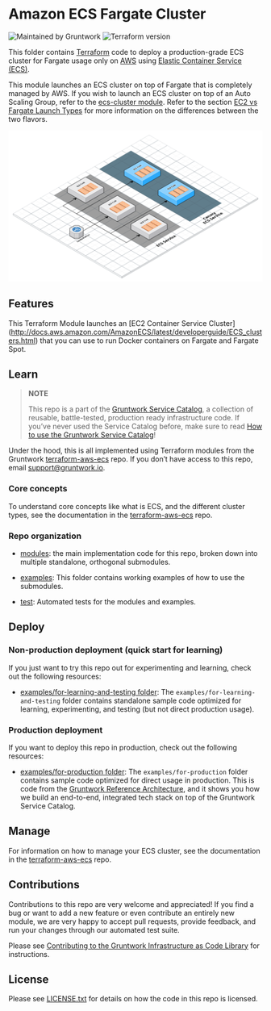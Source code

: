 # Amazon ECS Fargate Cluster

![Maintained by Gruntwork](https://img.shields.io/badge/maintained%20by-gruntwork.io-%235849a6.svg)
![Terraform version](https://img.shields.io/badge/tf-%3E%3D1.0.0-blue.svg)

This folder contains [Terraform](https://www.terraform.io) code to deploy a production-grade ECS cluster for Fargate usage
only on [AWS](https://aws.amazon.com) using
[Elastic
Container Service (ECS)](https://docs.aws.amazon.com/AmazonECS/latest/developerguide/Welcome.html).

This module launches an ECS cluster on top of Fargate that is completely managed by AWS. If you wish to launch an ECS
cluster on top of an Auto Scaling Group, refer to the [ecs-cluster module](../ecs-cluster). Refer to the section
[EC2 vs
Fargate Launch Types](https://github.com/gruntwork-io/terraform-aws-ecs/blob/master/core-concepts.md#ec2-vs-fargate-launch-types) for more information on the differences between the two flavors.

![ECS architecture](/_docs/ecs-architecture.png?raw=true)

## Features

This Terraform Module launches an \[EC2 Container Service
Cluster\](<http://docs.aws.amazon.com/AmazonECS/latest/developerguide/ECS_clusters.html>) that you can use to run
Docker containers on Fargate and Fargate Spot.

## Learn

> **NOTE**
>
> This repo is a part of the [Gruntwork Service Catalog](https://github.com/gruntwork-io/terraform-aws-service-catalog/),
> a collection of reusable, battle-tested, production ready infrastructure code.
> If you’ve never used the Service Catalog before, make sure to read
> [How to use the Gruntwork Service Catalog](https://docs.gruntwork.io/reference/services/intro/overview)!

Under the hood, this is all implemented using Terraform modules from the Gruntwork
[terraform-aws-ecs](https://github.com/gruntwork-io/terraform-aws-ecs) repo. If you don’t have access to this repo, email
<support@gruntwork.io>.

### Core concepts

To understand core concepts like what is ECS, and the different cluster types, see the documentation in the
[terraform-aws-ecs](https://github.com/gruntwork-io/terraform-aws-ecs) repo.

### Repo organization

- [modules](/modules): the main implementation code for this repo, broken down into multiple standalone, orthogonal submodules.

- [examples](/examples): This folder contains working examples of how to use the submodules.

- [test](/test): Automated tests for the modules and examples.

## Deploy

### Non-production deployment (quick start for learning)

If you just want to try this repo out for experimenting and learning, check out the following resources:

- [examples/for-learning-and-testing folder](/examples/for-learning-and-testing): The
`examples/for-learning-and-testing` folder contains standalone sample code optimized for learning, experimenting, and testing (but not direct production usage).

### Production deployment

If you want to deploy this repo in production, check out the following resources:

- [examples/for-production folder](/examples/for-production): The `examples/for-production` folder contains sample code optimized for direct usage in production. This is code from the [Gruntwork Reference Architecture](https://gruntwork.io/reference-architecture), and it shows you how we build an end-to-end, integrated tech stack on top of the Gruntwork Service Catalog.

## Manage

For information on how to manage your ECS cluster, see the documentation in the
[terraform-aws-ecs](https://github.com/gruntwork-io/terraform-aws-ecs) repo.

## Contributions

Contributions to this repo are very welcome and appreciated! If you find a bug or want to add a new feature or even contribute an entirely new module, we are very happy to accept pull requests, provide feedback, and run your changes through our automated test suite.

Please see [Contributing to the Gruntwork Infrastructure as Code Library](https://gruntwork.io/guides/foundations/how-to-use-gruntwork-infrastructure-as-code-library/#contributing-to-the-gruntwork-infrastructure-as-code-library) for instructions.

## License

Please see [LICENSE.txt](/LICENSE.txt) for details on how the code in this repo is licensed.

